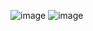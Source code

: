 ![image](https://user-images.githubusercontent.com/79446061/203170900-4cd097ed-2f89-4aba-9884-11dc509ab4ba.png)
![image](https://user-images.githubusercontent.com/79446061/203170870-58b8a61c-171a-4f2e-b293-f92d40e869a4.png)
